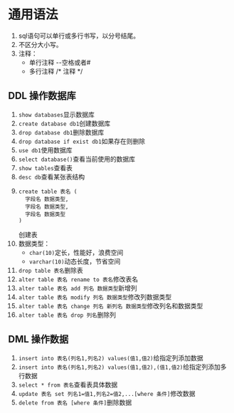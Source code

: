 # 通用语法
1. sql语句可以单行或多行书写，以分号结尾。
2. 不区分大小写。
3. 注释：
    * 单行注释 --空格或者#
    * 多行注释 /* 注释 */
## DDL 操作数据库
1. ```show databases```显示数据库
2. ```create database db1```创建数据库
3. ```drop database db1```删除数据库
4. ```drop database if exist db1```如果存在则删除
5. ```use db1```使用数据库
6. ```select database()```查看当前使用的数据库
7. ```show tables```查看表
8. ```desc db```查看某张表结构
9. ```
   create table 表名 (
     字段名 数据类型,
     字段名 数据类型,
     字段名 数据类型
   )
   ```
   创建表
10. 数据类型：
    * ```char(10)```定长，性能好，浪费空间
    * ```varchar(10)```动态长度，节省空间
11. ```drop table 表名```删除表
12. ```alter table 表名 rename to 表名```修改表名
13. ```alter table 表名 add 列名 数据类型```新增列
14. ```alter table 表名 modify 列名 数据类型```修改列数据类型
15. ```alter table 表名 change 列名 新列名 数据类型```修改列名和数据类型
16. ```alter table 表名 drop 列名```删除列
## DML 操作数据
1. ``` insert into 表名(列名1,列名2) values(值1,值2) ```给指定列添加数据
2. ``` insert into 表名(列名1,列名2) values(值1,值2),(值1,值2) ```给指定列添加多行数据
3. ```select * from 表名```查看表具体数据
4. ```update 表名 set 列名1=值1,列名2=值2,...[where 条件]```修改数据
5. ```delete from 表名 [where 条件]```删除数据